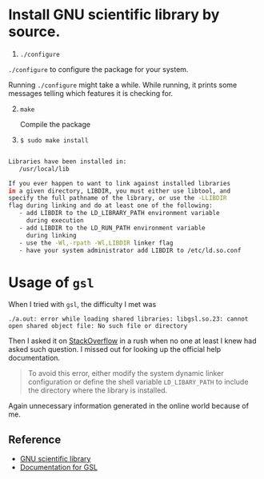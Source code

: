 # Install GNU scientific library by source.
1. `./configure`

  `./configure` to configure the package for your system.

  Running `./configure` might take a while.  While running, it prints some messages telling which features it is checking for.

2. `make`

   Compile the package
3. `$ sudo make install`

  ```sh

  Libraries have been installed in:
     /usr/local/lib

  If you ever happen to want to link against installed libraries
  in a given directory, LIBDIR, you must either use libtool, and
  specify the full pathname of the library, or use the -LLIBDIR
  flag during linking and do at least one of the following:
     - add LIBDIR to the LD_LIBRARY_PATH environment variable
       during execution
     - add LIBDIR to the LD_RUN_PATH environment variable
       during linking
     - use the -Wl,-rpath -Wl,LIBDIR linker flag
     - have your system administrator add LIBDIR to /etc/ld.so.conf

  ```

# Usage of `gsl`
When I tried with `gsl`, the difficulty I met was
```
./a.out: error while loading shared libraries: libgsl.so.23: cannot open shared object file: No such file or directory
```
Then I asked it on [StackOverflow](https://stackoverflow.com/q/45665878/7583919) in a rush when no one at least I knew had asked such question. I missed out for
looking up the official help documentation.
> To avoid this error, either modify the system dynamic linker configuration or define the shell variable `LD_LIBARY_PATH` to include the directory where the library is installed.

Again unnecessary information generated in the online world because of me.


## Reference
* [GNU scientific library](https://github.com/ampl/gsl)
* [Documentation for GSL](https://www.gnu.org/software/gsl/doc/latex/gsl-ref.pdf)
